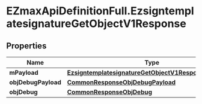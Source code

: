 # EZmaxApiDefinitionFull.EzsigntemplatesignatureGetObjectV1Response

## Properties

Name | Type | Description | Notes
------------ | ------------- | ------------- | -------------
**mPayload** | [**EzsigntemplatesignatureGetObjectV1ResponseMPayload**](EzsigntemplatesignatureGetObjectV1ResponseMPayload.md) |  | 
**objDebugPayload** | [**CommonResponseObjDebugPayload**](CommonResponseObjDebugPayload.md) |  | [optional] 
**objDebug** | [**CommonResponseObjDebug**](CommonResponseObjDebug.md) |  | [optional] 


